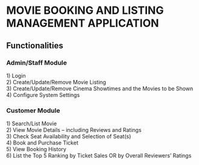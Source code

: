 # MOVIE BOOKING AND LISTING MANAGEMENT APPLICATION

<h2>Functionalities</h2>

<h3>Admin/Staff Module</h3>
1) Login</br>
2) Create/Update/Remove Movie Listing</br>
3) Create/Update/Remove Cinema Showtimes and the Movies to be Shown</br>
4) Configure System Settings</br>

<h3>Customer Module</h3>
1) Search/List Movie</br>
2) View Movie Details – including Reviews and Ratings</br>
3) Check Seat Availability and Selection of Seat(s)</br>
4) Book and Purchase Ticket</br>
5) View Booking History</br>
6) List the Top 5 Ranking by Ticket Sales OR by Overall Reviewers’ Ratings</br>
